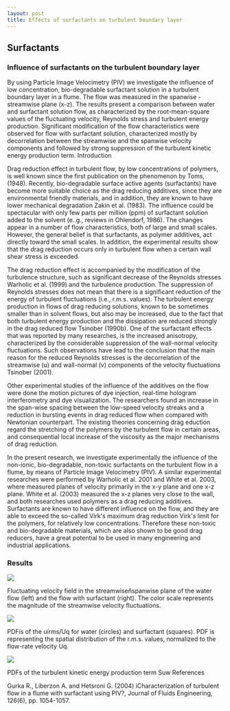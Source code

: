 ```yaml
---
layout: post
title: Effects of surfactants on turbulent boundary layer
---
```


## Surfactants

### Influence of surfactants on the turbulent boundary layer

By using Particle Image Velocimetry (PIV) we investigate the influence of low concentration, bio-degradable surfactant solution in a turbulent boundary layer in a flume. The flow was measured in the spanwise - streamwise plane (x-z). The results present a comparison between water and surfactant solution flow, as characterized by the root-mean-square values of the fluctuating velocity, Reynolds stress and turbulent energy production. Significant modification of the flow characteristics were observed for flow with surfactant solution, characterized mostly by decorrelation between the streamwise and the spanwise velocity components and followed by strong suppression of the turbulent kinetic energy production term. Introduction

Drag reduction effect in turbulent flow, by low concentrations of polymers, is well known since the first publication on the phenomenon by Toms, (1948). Recently, bio-degradable surface active agents (surfactants) have become more suitable choice as the drag reducing additives, since they are environmental friendly materials, and in addition, they are known to have lower mechanical degradation Zakin et al. (1983). The influence could be spectacular with only few parts per million (ppm) of surfactant solution added to the solvent (e..g., reviews in Ohlendorf, 1986). The changes appear in a number of flow characteristics, both of large and small scales. However, the general belief is that surfactants, as polymer additives, act directly toward the small scales. In addition, the experimental results show that the drag reduction occurs only in turbulent flow when a certain wall shear stress is exceeded.

The drag reduction effect is accompanied by the modification of the turbulence structure, such as significant decrease of the Reynolds stresses Warholic et al. (1999) and the turbulence production. The suppression of Reynolds stresses does not mean that there is a significant reduction of the energy of turbulent fluctuations (i.e., r.m.s. values). The turbulent energy production in flows of drag reducing solutions, known to be sometimes smaller than in solvent flows, but also may be increased, due to the fact that both turbulent energy production and the dissipation are reduced strongly in the drag reduced flow Tsinober (1990b). One of the surfactant effects that was reported by many researches, is the increased anisotropy, characterized by the considerable suppression of the wall-normal velocity fluctuations. Such observations have lead to the conclusion that the main reason for the reduced Reynolds stresses is the decorrelation of the streamwise (u) and wall-normal (v) components of the velocity fluctuations Tsinober (2001).

Other experimental studies of the influence of the additives on the flow were done the motion pictures of dye injection, real-time hologram interferometry and dye visualization. The researchers found an increase in the span-wise spacing between the low-speed velocity streaks and a reduction in bursting events in drag reduced flow when compared with Newtonian counterpart. The existing theories concerning drag eduction regard the stretching of the polymers by the turbulent flow in certain areas, and consequential local increase of the viscosity as the major mechanisms of drag reduction.

In the present research, we investigate experimentally the influence of the non-ionic, bio-degradable, non-toxic surfactants on the turbulent flow in a flume, by means of Particle Image Velocimetry (PIV). A similar experimental researches were performed by Warholic et al. 2001 and White et al. 2003, where measured planes of velocity primarily in the x-y plane and one x-z plane. White et al. (2003) measured the x-z planes very close to the wall, and both researches used polymers as a drag reducing additives. Surfactants are known to have different influence on the flow, and they are able to exceed the so-called Virk's maximum drag reduction Virk's limit for the polymers, for relatively low concentrations. Therefore these non-toxic and bio-degradable materials, which are also shown to be good drag reducers, have a great potential to be used in many engineering and industrial applications.



### Results



![](http://alexl.files.wordpress.com/2006/01/velocityfields.jpg)

Fluctuating velocity field in the streamwiseñspanwise plane of the water flow (left) and the flow with surfactant (right). The color scale represents the magnitude of the streamwise velocity fluctuations.



![](http://alexl.files.wordpress.com/2006/01/urmsPDF.jpg)

PDFís of the uírms/Uq for water (circles) and surfactant (squares). PDF is representing the spatial distribution of the r.m.s. values, normalized to the flow-rate velocity Uq.



![](http://alexl.files.wordpress.com/2006/01/productionPDF.jpg)

PDFs of the turbulent kinetic energy production term Suw References

Gurka R., Liberzon A. and Hetsroni G. (2004) ìCharacterization of turbulent flow in a flume with surfactant using PIV?, Journal of Fluids Engineering, 126(6), pp. 1054-1057.
